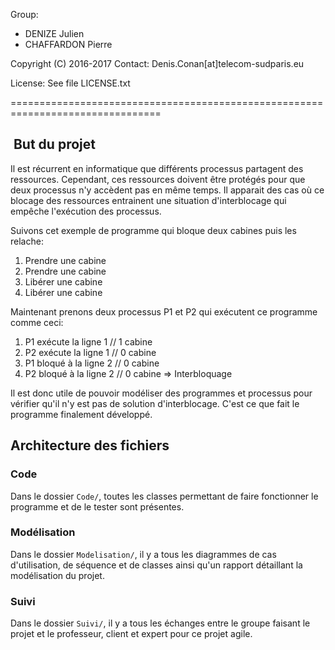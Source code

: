 Group:
- DENIZE Julien
- CHAFFARDON Pierre

Copyright (C) 2016-2017
Contact: Denis.Conan[at]telecom-sudparis.eu

License: See file LICENSE.txt

================================================================================

##  But du projet


Il est récurrent en informatique que différents processus partagent des ressources. Cependant, ces ressources doivent être protégés pour que deux processus n'y accèdent pas en même temps. Il apparait des cas où ce blocage des ressources entrainent une situation d'interblocage qui empêche l'exécution des processus.

Suivons cet exemple de programme qui bloque deux cabines puis les relache:
1. Prendre une cabine
2. Prendre une cabine
3. Libérer une cabine
4. Libérer une cabine

Maintenant prenons deux processus P1 et P2 qui exécutent ce programme comme ceci:
1. P1 exécute la ligne 1 // 1 cabine
2. P2 exécute la ligne 1 // 0 cabine
3. P1 bloqué à la ligne 2 // 0 cabine
4. P2 bloqué à la ligne 2 // 0 cabine
=> Interbloquage

Il est donc utile de pouvoir modéliser des programmes et processus pour vérifier qu'il n'y est pas de solution d'interblocage. C'est ce que fait le programme finalement développé.

## Architecture des fichiers
### Code

Dans le dossier `Code/`, toutes les classes permettant de faire fonctionner le programme et de le tester sont présentes.

### Modélisation

Dans le dossier `Modelisation/`, il y a tous les diagrammes de cas d'utilisation, de séquence et de classes ainsi qu'un rapport détaillant la modélisation du projet.

### Suivi

Dans le dossier `Suivi/`, il y a tous les échanges entre le groupe faisant le projet et le professeur, client et expert pour ce projet agile.
